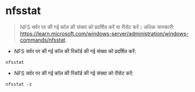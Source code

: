 # nfsstat

> NFS सर्वर पर की गई कॉल की संख्या को प्रदर्शित करें या रीसेट करें।
> अधिक जानकारी: <https://learn.microsoft.com/windows-server/administration/windows-commands/nfsstat>.

- NFS सर्वर पर की गई कॉल की रिकॉर्ड की गई संख्या को प्रदर्शित करें:

`nfsstat`

- NFS सर्वर पर की गई कॉल की रिकॉर्ड की गई संख्या को रीसेट करें:

`nfsstat -z`
